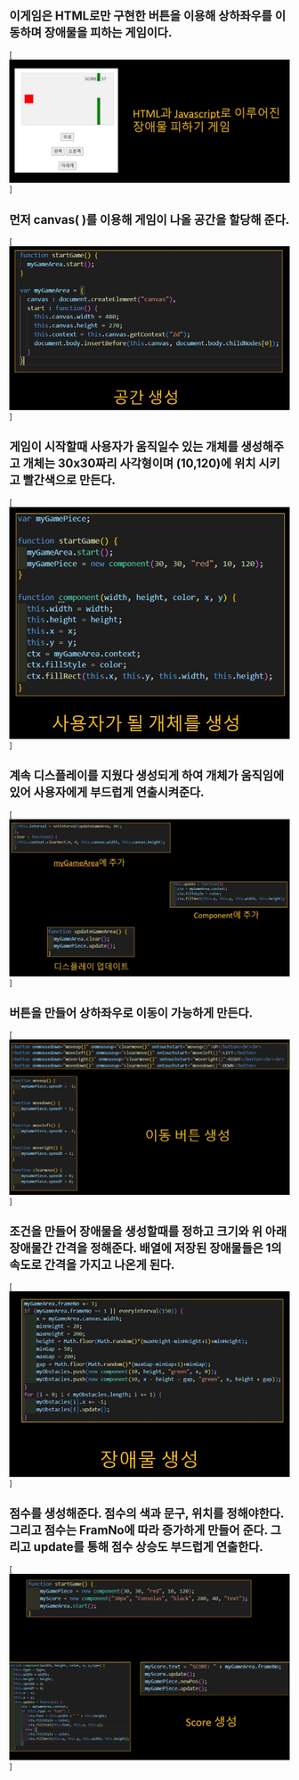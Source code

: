 ## 이게임은 HTML로만 구현한 버튼을 이용해 상하좌우를 이동하며 장애물을 피하는 게임이다.
[![1](./img/1.jpg)]
## 먼저 canvas( )를 이용해 게임이 나올 공간을 할당해 준다.
[![1](./img/2.jpg)]
## 게임이 시작할때 사용자가 움직일수 있는 개체를 생성해주고 개체는 30x30짜리 사각형이며 (10,120)에 위치 시키고 빨간색으로 만든다.
[![1](./img/3.jpg)]
## 계속 디스플레이를 지웠다 생성되게 하여 개체가 움직임에 있어 사용자에게 부드럽게 연출시켜준다.
[![1](./img/4.jpg)]
## 버튼을 만들어 상하좌우로 이동이 가능하게 만든다.
[![1](./img/5.jpg)]
## 조건을 만들어 장애물을 생성할때를 정하고 크기와 위 아래 장애물간 간격을 정해준다. 배열에 저장된 장애물들은 1의 속도로 간격을 가지고 나온게 된다.
[![1](./img/6.jpg)]
## 점수를 생성해준다. 점수의 색과 문구, 위치를 정해야한다. 그리고 점수는 FramNo에 따라 증가하게 만들어 준다. 그리고 update를 통해 점수 상승도 부드럽게 연출한다.
[![1](./img/7.jpg)]
